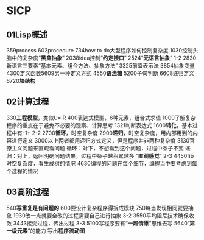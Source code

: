 # SICP
## 01Lisp概述
359process
602procedure
734how to do大型程序如何控制复杂度
1030控制头脑中的复杂度“**黑盒抽象**”
2038idea控制“**约定接口**”
2524“**元语言抽象**”
1-2
2830新语言三要素“基本元素、组合方法、抽象方法”
3325前缀表示法
3854抽象变量
4300定义函数5609另一种定义方式
4550**语法糖**
5200子句判断
6608递归定义
6720**块结构**

## 02计算过程
330**工程模型**，类似U=IR
400表达式模型，6种元素，组合式求值
1000了解复杂程序的重点在于避免不必要的观察、计算思考
1321判断表达式
1600**转化**，基本过程中有-1+
2-2
2700**循环**，时空复杂度
2900**递归**，时空复杂度，用内部用到的内容进行定义
3000以上两者都用递归方式定义，但是程序并非两种复杂度
3130官僚主义问题来直观看问题
循环：对下，不想看到这个问题，过程中条子不变
递归：对上，返回明确问题结果，过程中条子越积累越多
“**直观感觉**”
2-3
4450fib时空复杂度，看生成树的情况
4630编程的问题在每个细节，编程当中要考虑到每个过程的情况

## 03高阶过程
540**写重复是有问题的**
600要设计复杂程序得拆成模块
750每当发现相同就要抽象
1930改一点就要全改的过程需要自己进行抽象
3-2
3550平均阻尼技术确保收敛
3443接受过程，传出过程
3-3
5100写程序要有“**一厢情愿**”思维去写
5640“**第一级元素**”的能力
写出**程序流动图**

